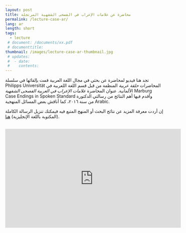 ```yaml
---
layout: post
title: محاضرة عن علامات الإعراب في الفصحى الشفهية المرتجلة
permalink: /lecture-case-ar/
lang: ar
length: short
tags:
  - lecture
 # document: /documents/xx.pdf
 # documenttitle: 
thumbnail: /images/lecture-case-ar-thumbnail.jpg
 # updates: 
 #  - date:
 #    contents:
---
```


تجد هنا فيديو لمحاضرة عن بحثي في مجال اللغة العربية قمت بإلقائها في سلسلة المحاضرات *حلقة عربية* المنظمة من قبل قسم اللغة اللعربية في <span lang="de" dir="ltr">Philipps Universität Marburg</span> الألمانية. عنوان المحاضرة *علامات الإعراب في العربية الفصحى الشفهية* وأقدم فيها أهم النتائج من رسالتي الدكتورة <span lang="en" dir="ltr">Case Endings in Spoken Standard Arabic</span> من سنة ٢٠١٦، كما أناقش بعض المسائل المنهجية.

إن أردت معرفة المزيد عن نتائج البحث أو المنهج المتبع فيه فيمكنك تنزيل الرسالة الكاملة (المكتوبة باللغة الإنجليزية) [هنا](https://lup.lub.lu.se/search/ws/files/3772169/8852155.pdf).

<br> 

<center>
<iframe width="560" height="315" src="https://www.youtube.com/embed/F_byIOuYL3c" title="YouTube video player" frameborder="0" allow="accelerometer; autoplay; clipboard-write; encrypted-media; gyroscope; picture-in-picture" allowfullscreen></iframe>
</center>
